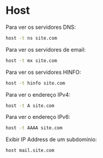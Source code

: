 # Host

Para ver os servidores DNS:

```bash
host -t ns site.com
```

Para ver os servidores de email:

```bash
host -t mx site.com
```

Para ver os servidores HINFO:

```bash
host -t hinfo site.com
```

Para ver o endereço IPv4:

```bash
host -t A site.com
```

Para ver o endereço IPv6:

```bash
host -t AAAA site.com
```

Exibir IP Address de um subdomínio:

```bash
host mail.site.com
```
